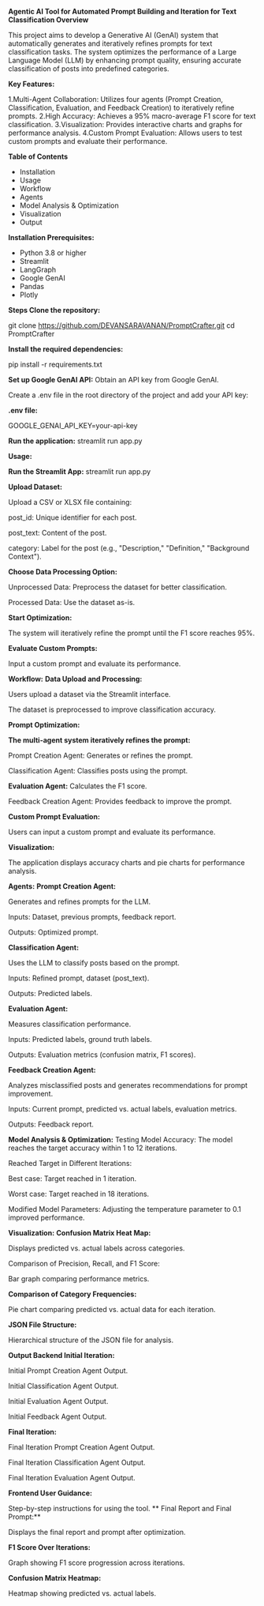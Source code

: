 **Agentic AI Tool for Automated Prompt Building and Iteration for Text Classification
Overview**

This project aims to develop a Generative AI (GenAI) system that automatically generates and iteratively refines prompts for text classification tasks. The system optimizes the performance of a Large Language Model (LLM) by enhancing prompt quality, ensuring accurate classification of posts into predefined categories.

**Key Features:**

1.Multi-Agent Collaboration: Utilizes four agents (Prompt Creation, Classification, Evaluation, and Feedback Creation) to iteratively refine prompts.
2.High Accuracy: Achieves a 95% macro-average F1 score for text classification.
3.Visualization: Provides interactive charts and graphs for performance analysis.
4.Custom Prompt Evaluation: Allows users to test custom prompts and evaluate their performance.


**Table of Contents**
- Installation
- Usage
- Workflow
- Agents
- Model Analysis & Optimization
- Visualization
- Output



**Installation Prerequisites:**

- Python 3.8 or higher
- Streamlit
- LangGraph
- Google GenAI
- Pandas
- Plotly 

**Steps Clone the repository:**

git clone https://github.com/DEVANSARAVANAN/PromptCrafter.git
cd PromptCrafter

**Install the required dependencies:**

pip install -r requirements.txt

**Set up Google GenAI API:**
Obtain an API key from Google GenAI.

Create a .env file in the root directory of the project and add your API key:

**.env file:**

GOOGLE_GENAI_API_KEY=your-api-key

**Run the application:**
streamlit run app.py


**Usage:**

**Run the Streamlit App:**
streamlit run app.py

**Upload Dataset:**

Upload a CSV or XLSX file containing:

post_id: Unique identifier for each post.

post_text: Content of the post.

category: Label for the post (e.g., "Description," "Definition," "Background Context").

**Choose Data Processing Option:**

Unprocessed Data: Preprocess the dataset for better classification.

Processed Data: Use the dataset as-is.

**Start Optimization:**

The system will iteratively refine the prompt until the F1 score reaches 95%.

**Evaluate Custom Prompts:**

Input a custom prompt and evaluate its performance.


**Workflow:**
**Data Upload and Processing:**

Users upload a dataset via the Streamlit interface.

The dataset is preprocessed to improve classification accuracy.

**Prompt Optimization:**

**The multi-agent system iteratively refines the prompt:**

Prompt Creation Agent: Generates or refines the prompt.

Classification Agent: Classifies posts using the prompt.

**Evaluation Agent:** Calculates the F1 score.

Feedback Creation Agent: Provides feedback to improve the prompt.

**Custom Prompt Evaluation:**

Users can input a custom prompt and evaluate its performance.

**Visualization:**

The application displays accuracy charts and pie charts for performance analysis.

**Agents:**
**Prompt Creation Agent:**

Generates and refines prompts for the LLM.

Inputs: Dataset, previous prompts, feedback report.

Outputs: Optimized prompt.

**Classification Agent:**

Uses the LLM to classify posts based on the prompt.

Inputs: Refined prompt, dataset (post_text).

Outputs: Predicted labels.

**Evaluation Agent:**

Measures classification performance.

Inputs: Predicted labels, ground truth labels.

Outputs: Evaluation metrics (confusion matrix, F1 scores).

**Feedback Creation Agent:**

Analyzes misclassified posts and generates recommendations for prompt improvement.

Inputs: Current prompt, predicted vs. actual labels, evaluation metrics.

Outputs: Feedback report.

**Model Analysis & Optimization:**
Testing Model Accuracy: The model reaches the target accuracy within 1 to 12 iterations.

Reached Target in Different Iterations:

Best case: Target reached in 1 iteration.

Worst case: Target reached in 18 iterations.

Modified Model Parameters: Adjusting the temperature parameter to 0.1 improved performance.

**Visualization:**
**Confusion Matrix Heat Map:**

Displays predicted vs. actual labels across categories.

Comparison of Precision, Recall, and F1 Score:

Bar graph comparing performance metrics.

**Comparison of Category Frequencies:**

Pie chart comparing predicted vs. actual data for each iteration.

**JSON File Structure:**

Hierarchical structure of the JSON file for analysis.

**Output
Backend
Initial Iteration:**

Initial Prompt Creation Agent Output.

Initial Classification Agent Output.

Initial Evaluation Agent Output.

Initial Feedback Agent Output.

**Final Iteration:**

Final Iteration Prompt Creation Agent Output.

Final Iteration Classification Agent Output.

Final Iteration Evaluation Agent Output.

**Frontend
User Guidance:**

Step-by-step instructions for using the tool.
**
Final Report and Final Prompt:**

Displays the final report and prompt after optimization.

**F1 Score Over Iterations:**

Graph showing F1 score progression across iterations.

**Confusion Matrix Heatmap:**

Heatmap showing predicted vs. actual labels.





